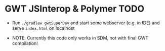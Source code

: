 # GWT JSInterop & Polymer TODO

* Run `./gradlew gwtSuperDev` and start some webserver (e.g. in IDE) and serve `index.html` on localhost

* NOTE: Currently this code only works in SDM, not with final GWT compilation!